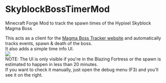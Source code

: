 # SkyblockBossTimerMod
Minecraft Forge Mod to track the spawn times of the Hypixel Skyblock Magma Boss  


This acts as a client for the [Magma Boss Tracker website](https://hypixel.inventivetalent.org/skyblock-magma-timer/) and automatically tracks events, spawn & death of the boss.  
It also adds a simple time info UI.  
![](https://yeleha.co/2TwDnEX)   
NOTE: The UI is only visible if you're in the Blazing Fortress or the spawn is estimated to happen in less than 20 minutes.  
If you want to check it manually, just open the debug menu (F3) and you'll see it on the right.
